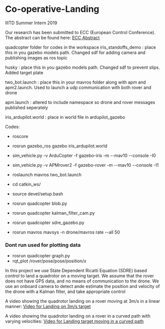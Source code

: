 # Co-operative-Landing
IIITD Summer Intern 2019

Our research has been submitted to ECC (European Control Conference). The abstract can be found here: [ECC Abstract](https://drive.google.com/open?id=1kD0Vz8dPqv_ddnVbtW341qsNOoKzaZ25 "View")


quadcopter folder for codes in the workspace
iris_standoffs_demo : place this in you gazebo models path. Changed sdf for adding camera and publishing images as ros topic

husky : place this in you gazebo models path. Changed sdf to prevent slips. Added target plate

two_bot.launch : place this in your mavros folder along with apm and apm2.launch. Used to launch a udp communication with both rover and drone

apm.launch : altered to include namespace so drone and rover messages published seperately

iris_ardupilot.world : place in world file in ardupilot_gazebo


Codes:
* roscore
* rosrun gazebo_ros gazebo iris_ardupilot.world
* sim_vehicle.py -v ArduCopter -f gazebo-iris -m --mav10 --console -I0
* sim_vehicle.py -v APMrover2 -f gazebo-rover -m --mav10 --console -I1
* roslaunch mavros two_bot.launch
* cd catkin_ws/
* source devel/setup.bash
* rosrun quadcopter blob.py
* rosrun quadcopter kalman_filter_cam.py
* rosrun quadcopter sdre_gazebo.py

* rosrun mavros mavsys -n drone/mavros rate --all 50

### Dont run used for plotting data
* rosrun quadcopter graph.py
* rqt_plot /rover/pose/pose/position/x


In this project we use State Dependent Ricatti Equation (SDRE) based control to land a quadrotor on a moving target. We assume that the rover does not have GPS data, and no means of communication to the drone. We use an onboard camera to detect ande estimate the position and velocity of the drone with a Kalman filter, and take appropriate control

A video showing the quadrotor landing on a rover moving at 3m/s in a linear manner:
[Video for Landing on 3m/s target](https://drive.google.com/open?id=16CE4sSi6cS4Grk4E-FsCJQq4ePsW1oYf "Click to play")

A video showing the quadrotor landing on a rover in a curved path with varying velocities:
[Video for Landing target moving in a curved path](https://drive.google.com/open?id=1Wiolx_fjBPQhqBEMf5C5C_19rhqYbeJZ "Click to play")
